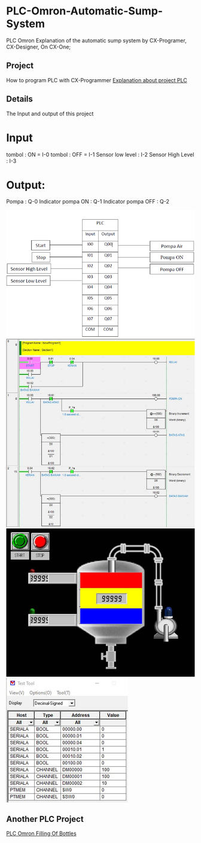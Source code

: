 # PLC-Omron-Automatic-Sump-System
PLC Omron Explanation of the automatic sump system by CX-Programer, CX-Designer, On CX-One;

## Project
How to program PLC with CX-Programmer 
[Explanation about project PLC](https://youtu.be/Ltjh9YDgiBw) 

## Details
The Input and output of this project 
# Input
tombol : ON = I-0
tombol : OFF = I-1
Sensor low level : I-2
Sensor High Level : I-3
# Output:
Pompa : Q-0
Indicator pompa ON : Q-1
Indicator pompa OFF : Q-2

![I/OTables](IO-Tables.PNG)
![P1](P1.jpg)
![D1](D1.jpg)
![A1](A1.jpg)

## Another PLC Project
[PLC Omron Filling Of Bottles](https://github.com/electricianinsomniac/PLC-Omron-Filling-of-bottles-Automation)
